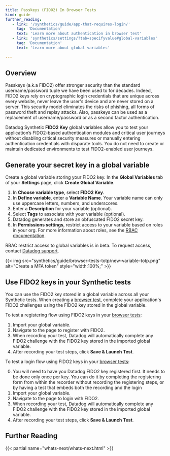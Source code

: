 ```yaml
---
title: Passkeys (FIDO2) In Browser Tests
kind: guide
further_reading:
   - link: '/synthetics/guide/app-that-requires-login/'
     tag: 'Documentation'
     text: 'Learn more about authentication in browser test'
   - link: 'synthetics/settings/?tab=specifyvalue#global-variables'
     tag: 'Documentation'
     text: 'Learn more about global variables'
 
---
```


## Overview

Passkeys (a.k.a FIDO2) offer stronger security than the standard username/password tuple we have been used to for decades. Indeed, FIDO2 keys rely on cryptographic login credentials that are unique across every website, never leave the user's device and are never stored on a server. This security model eliminates the risks of phishing, all forms of password theft and replay attacks.
Also, passkeys can be used as a replacement of username/password or as a second factor authentication.

Datadog Synthetic **FIDO2 Key** global variables allow you to test your application’s FIDO2-based authentication modules and critical user journeys without disabling critical security measures or manually entering authentication credentials with disparate tools. You do not need to create or maintain dedicated environments to test FIDO2-enabled user journeys.

## Generate your secret key in a global variable

Create a global variable storing your FIDO2 key. In the **Global Variables** tab of your **Settings** page, click **Create Global Variable**.
1. In **Choose variable type**, select **FIDO2 Key**.
2. In **Define variable**, enter a **Variable Name**. Your variable name can only use uppercase letters, numbers, and underscores.
3. Enter a **Description** for your variable (optional).
4. Select **Tags** to associate with your variable (optional).
5. Datadog generates and store an obfuscated FIDO2 secret key. 
6. In **Permissions settings**, restrict access to your variable based on roles in your org. For more information about roles, see the [RBAC documentation][1].
<div class="alert alert-warning">
RBAC restrict access to global variables is in beta. To request access, contact <a href="https://docs.datadoghq.com/help/">Datadog support</a>.</div>  

{{< img src="synthetics/guide/browser-tests-totp/new-variable-totp.png" alt="Create a MFA token" style="width:100%;" >}}

## Use FIDO2 keys in your Synthetic tests
You can use the FIDO2 key stored in a global variable across all your Synthetic tests. When creating a [browser test][2], complete your application's FIDO2 challenges using the FIDO2 key stored in the global variable.

To test a registering flow using FIDO2 keys in your [browser tests][2]:

1. Import your global variable.
2. Navigate to the page to register with FIDO2.
3. When recording your test, Datadog will automatically complete any FIDO2 challenge with the FIDO2 key stored in the imported global variable.
4. After recording your test steps, click **Save & Launch Test**.

To test a login flow using FIDO2 keys in your [browser tests][2]:

0. You will need to have you Datadog FIDO2 key registered first. It needs to be done only once per key.
You can do it by completing the registering form from within the recorder without recording the registering steps, or by having a test that embeds both the recording and the login
1. Import your global variable.
2. Navigate to the page to login with FIDO2.
3. When recording your test, Datadog will automatically complete any FIDO2 challenge with the FIDO2 key stored in the imported global variable.
4. After recording your test steps, click **Save & Launch Test**.

## Further Reading

{{< partial name="whats-next/whats-next.html" >}}

[1]: /account_management/rbac/?tab=datadogapplication#custom-roles
[2]: /synthetics/browser_tests/
